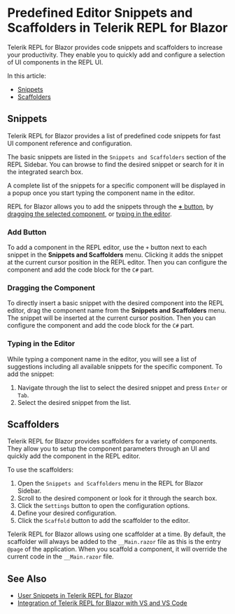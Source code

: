 
# Predefined Editor Snippets and Scaffolders in Telerik REPL for Blazor

Telerik REPL for Blazor provides code snippets and scaffolders to increase your productivity. They enable you to quickly add and configure a selection of UI components in the REPL UI.

In this article:

* [Snippets](#snippets)
* [Scaffolders](#scaffolders)

## Snippets

Telerik REPL for Blazor provides a list of predefined code snippets for fast UI component reference and configuration.

The basic snippets are listed in the `Snippets and Scaffolders` section of the REPL Sidebar. You can browse to find the desired snippet or search for it in the integrated search box.

A complete list of the snippets for a specific component will be displayed in a popup once you start typing the component name in the editor.

REPL for Blazor allows you to add the snippets through the [**+** button](#add-button), by [dragging the selected component](#dragging-the-component), or [typing in the editor](#typing-in-the-editor).

### Add Button

To add a component in the REPL editor, use the `+` button next to each snippet in the **Snippets and Scaffolders** menu. Clicking it adds the snippet at the current cursor position in the REPL editor. Then you can configure the component and add the code block for the `C#` part.

### Dragging the Component

To directly insert a basic snippet with the desired component into the REPL editor, drag the component name from the **Snippets and Scaffolders** menu. The snippet will be inserted at the current cursor position. Then you can configure the component and add the code block for the `C#` part.

### Typing in the Editor

While typing a component name in the editor, you will see a list of suggestions including all available snippets for the specific component. To add the snippet:

1. Navigate through the list to select the desired snippet and press `Enter` or `Tab`.
1. Select the desired snippet from the list.

## Scaffolders

Telerik REPL for Blazor provides scaffolders for a variety of components. They allow you to setup the component parameters through an UI and quickly add the component in the REPL editor.

To use the scaffolders:

1. Open the `Snippets and Scaffolders` menu in the REPL for Blazor Sidebar.
1. Scroll to the desired component or look for it through the search box.
1. Click the `Settings` button to open the configuration options.
1. Define your desired configuration.
1. Click the `Scaffold` button to add the scaffolder to the editor.

Telerik REPL for Blazor allows using one scaffolder at a time. By default, the scaffolder will always be added to the `__Main.razor` file as this is the entry `@page` of the application. When you scaffold a component, it will override the current code in the `__Main.razor` file.

## See Also

* [User Snippets in Telerik REPL for Blazor](slug:blazor-repl-user-snippets)
* [Integration of Telerik REPL for Blazor with VS and VS Code](slug:blazor-repl-integration)
